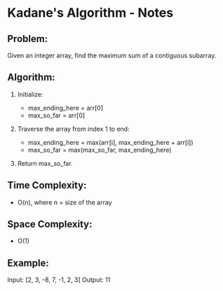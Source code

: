# Kadane's Algorithm - Notes

## Problem:
Given an integer array, find the maximum sum of a contiguous subarray.

## Algorithm:
1. Initialize:
   - max_ending_here = arr[0]
   - max_so_far = arr[0]

2. Traverse the array from index 1 to end:
   - max_ending_here = max(arr[i], max_ending_here + arr[i])
   - max_so_far = max(max_so_far, max_ending_here)

3. Return max_so_far.

## Time Complexity:
- O(n), where n = size of the array

## Space Complexity:
- O(1)

## Example:
Input: [2, 3, -8, 7, -1, 2, 3]
Output: 11